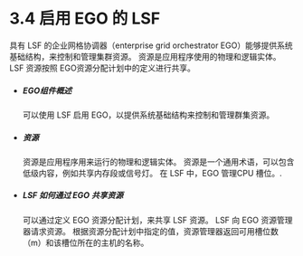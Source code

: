 # 3.4 启用 EGO 的 LSF

具有 LSF 的企业网格协调器（enterprise grid orchestrator EGO）能够提供系统基础结构，来控制和管理集群资源。 资源是应用程序使用的物理和逻辑实体。 LSF 资源按照 EGO资源分配计划中的定义进行共享。

- ##### EGO组件概述

  可以使用 LSF 启用 EGO，以提供系统基础结构来控制和管理群集资源。

- ##### 资源

  资源是应用程序用来运行的物理和逻辑实体。 资源是一个通用术语，可以包含低级内容，例如共享内存段或信号灯。 在 LSF 中，EGO 管理CPU 槽位。.

- ##### LSF 如何通过 EGO 共享资源

  可以通过定义 EGO 资源分配计划，来共享 LSF 资源。 LSF 向 EGO 资源管理器请求资源。 根据资源分配计划中指定的值，资源管理器返回可用槽位数（m）和该槽位所在的主机的名称。